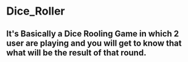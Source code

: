 # Dice_Roller

## It's Basically a Dice Rooling Game in which 2 user are playing and you will get to know that what will be the result of that round.

